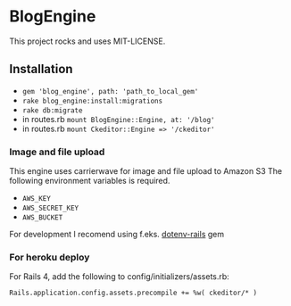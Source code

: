 # BlogEngine

This project rocks and uses MIT-LICENSE.

## Installation
* `gem 'blog_engine', path: 'path_to_local_gem'`
* `rake blog_engine:install:migrations`
* `rake db:migrate`
* in routes.rb `mount BlogEngine::Engine, at: '/blog'`
* in routes.rb `mount Ckeditor::Engine => '/ckeditor'`

### Image and file upload
This engine uses carrierwave for image and file upload to Amazon S3
The following environment variables is required. 
* `AWS_KEY`
* `AWS_SECRET_KEY`
* `AWS_BUCKET`

For development I recomend using f.eks. [dotenv-rails](https://github.com/bkeepers/dotenv) gem

### For heroku deploy
For Rails 4, add the following to config/initializers/assets.rb:

`Rails.application.config.assets.precompile += %w( ckeditor/* )`
